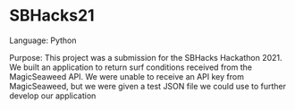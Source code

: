 # SBHacks21

Language: Python

Purpose: This project was a submission for the SBHacks Hackathon 2021. We built an application to return surf conditions received from the MagicSeaweed API. We were unable to receive an API key from MagicSeaweed, but we were given a test JSON file we could use to further develop our application
